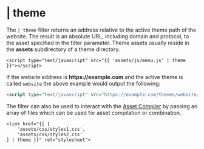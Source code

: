 # | theme

The `| theme` filter returns an address relative to the active theme path of the website. The result is an absolute URL, including domain and protocol, to the asset specified in the filter parameter. Theme assets usually reside in the **assets** subdirectory of a theme directory.

```twig
<script type="text/javascript" src="{{ 'assets/js/menu.js' | theme }}"></script>
```

If the website address is __https://example.com__ and the active theme is called `website` the above example would output the following:

```html
<script type="text/javascript" src="https://example.com/themes/website/assets/js/menu.js"></script>
```

The filter can also be used to interact with the [Asset Compiler](../services/asset-compilation) by passing an array of files which can be used for asset compilation or combination.

```twig
<link href="{{ [
    'assets/css/styles1.css',
    'assets/css/styles2.css'
] | theme }}" rel="stylesheet">
```
